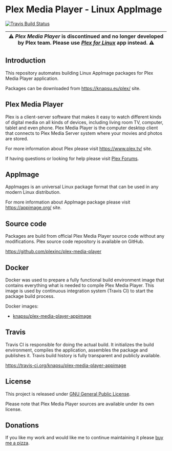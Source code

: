 # Plex Media Player - Linux AppImage

[![Travis Build Status](https://travis-ci.org/knapsu/plex-media-player-appimage.svg?branch=master)](https://travis-ci.org/knapsu/plex-media-player-appimage)

|⚠️ *Plex Media Player* is discontinued and no longer developed by Plex team. Please use [*Plex for Linux*](https://www.plex.tv/media-server-downloads/#plex-app) app instead. ⚠️|
| --- |

## Introduction

This repository automates building Linux AppImage packages for Plex Media Player application.

Packages can be downloaded from https://knapsu.eu/plex/ site.

## Plex Media Player

Plex is a client-server software that makes it easy to watch different kinds of digital media on all kinds of devices, including living room TV, computer, tablet and even phone.
Plex Media Player is the computer desktop client that connects to Plex Media Server system where your movies and photos are stored.

For more information about Plex please visit https://www.plex.tv/ site.

If having questions or looking for help please visit [Plex Forums](https://forums.plex.tv/).

## AppImage

AppImages is an universal Linux package format that can be used in any modern Linux distribution.

For more information about AppImage package please visit https://appimage.org/ site.

## Source code

Packages are build from official Plex Media Player source code without any modifications. Plex source code repository is available on GitHub.

https://github.com/plexinc/plex-media-player

## Docker

Docker was used to prepare a fully functional build environment image that contains everything what is needed to compile Plex Media Player. This image is used by continuous integration system (Travis CI) to start the package build process.

Docker images:
- [knapsu/plex-media-player-appimage](https://hub.docker.com/r/knapsu/plex-media-player-appimage/)

## Travis

Travis CI is responsible for doing the actual build. It initializes the build environment, compiles the application, assembles the package and publishes it. Travis build history is fully transparent and publicly available.

https://travis-ci.org/knapsu/plex-media-player-appimage

## License

This project is released under [GNU General Public License](https://opensource.org/licenses/GPL-3.0).

Please note that Plex Media Player sources are available under its own license.

## Donations

If you like my work and would like me to continue maintaining it please [buy me a pizza](https://www.paypal.me/knapsu).

